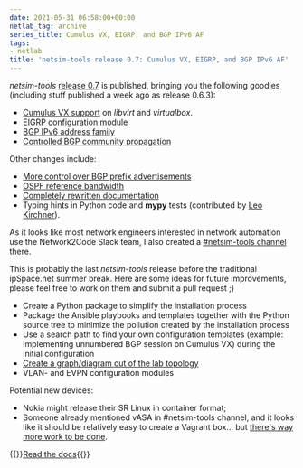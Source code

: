 ```yaml
---
date: 2021-05-31 06:58:00+00:00
netlab_tag: archive
series_title: Cumulus VX, EIGRP, and BGP IPv6 AF
tags:
- netlab
title: 'netsim-tools release 0.7: Cumulus VX, EIGRP, and BGP IPv6 AF'
---
```

*netsim-tools* [release 0.7](https://github.com/ipspace/netlab/releases/tag/release_0.7) is published, bringing you the following goodies (including stuff published a week ago as release 0.6.3):

* [Cumulus VX support](https://netsim-tools.readthedocs.io/en/latest/platforms.html) on *libvirt* and *virtualbox*.
* [EIGRP configuration module](https://netsim-tools.readthedocs.io/en/latest/module/eigrp.html)
* [BGP IPv6 address family](https://netsim-tools.readthedocs.io/en/latest/module/bgp.html#ipv6-support)
* [Controlled BGP community propagation](https://netsim-tools.readthedocs.io/en/latest/module/bgp.html#bgp-communities-propagation)

Other changes include:
<!--more-->
* [More control over BGP prefix advertisements](https://netsim-tools.readthedocs.io/en/latest/module/bgp.html#advertised-bgp-prefixes)
* [OSPF reference bandwidth](https://netsim-tools.readthedocs.io/en/latest/module/ospf.html#global-parameters)
* [Completely rewritten documentation](https://netsim-tools.readthedocs.io/en/latest/index.html)
* Typing hints in Python code and **mypy** tests (contributed by [Leo Kirchner](https://blog.kirchne.red/)).

As it looks like most network engineers interested in network automation use the Network2Code Slack team, I also created a [#netsim-tools channel](https://networktocode.slack.com/archives/C022DQHK8BH) there.

This is probably the last *netsim-tools* release before the traditional ipSpace.net summer break. Here are some ideas for future improvements, please feel free to work on them and submit a pull request ;)

* Create a Python package to simplify the installation process
* Package the Ansible playbooks and templates together with the Python source tree to minimize the pollution created by the installation process
* Use a search path to find your own configuration templates (example: implementing unnumbered BGP session on Cumulus VX) during the initial configuration
* [Create a graph/diagram out of the lab topology](https://github.com/ipspace/netlab/issues/21)
* VLAN- and EVPN configuration modules

Potential new devices:

* Nokia might release their SR Linux in container format;
* Someone already mentioned vASA in #netsim-tools channel, and it looks like it should be relatively easy to create a Vagrant box... but [there's way more work to be done](https://networktocode.slack.com/archives/C022DQHK8BH/p1622272039029800).

{{<jump>}}[Read the docs](https://netsim-tools.readthedocs.io/){{</jump>}}
